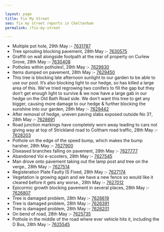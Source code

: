 ```yaml
---

layout: page
title: Fix My Street
seo: fix my street reports in Cheltenham
permalink: /fix-my-street

---
```


<!-- fix_marker starts -->

- Multiple pot hole, 29th May :- [7631787](https://www.fixmystreet.com/report/7631787)
- Tree sprouting blocking pavement, 28th May :- [7630575](https://www.fixmystreet.com/report/7630575)
- Graffiti on wall alongside footpath at the rear of property on Curlew Grove, 28th May :- [7630408](https://www.fixmystreet.com/report/7630408)
- Potholes within potholes!, 28th May :- [7629830](https://www.fixmystreet.com/report/7629830)
- Items dumped on pavement, 28th May :- [7629450](https://www.fixmystreet.com/report/7629450)
- This tree is blocking late afternoon sunlight to our garden to be able to use our pool. It’s also blocking light to our hedge, so has killed a large area of this. We’ve tried regrowing two conifers to fill the gap but they don’t get enough light to survive & we now have a large gab in our hedge on the Old Bath Road side. We don’t want this tree to get any bigger, causing more damage to our hedge & further blocking the sunshine into our garden, 28th May :- [7629442](https://www.fixmystreet.com/report/7629442)
- After removal of hedge, uneven paving slabs exposed outside No 3?, 28th May :- [7628691](https://www.fixmystreet.com/report/7628691)
- Road junction markings have completely worn away leading to cars not giving way at top of Strickland road to Coltham road traffic, 28th May :- [7628203](https://www.fixmystreet.com/report/7628203)
- Pothole on the edge of the speed bump, which makes the bump harsher, 28th May :- [7627900](https://www.fixmystreet.com/report/7627900)
- Diseased branches falling on pavement, 28th May :- [7627777](https://www.fixmystreet.com/report/7627777)
- Abandoned Voi e-scooters, 28th May :- [7627545](https://www.fixmystreet.com/report/7627545)
- Man drove onto pavement taking out the lamp post and tree on the verge., 28th May :- [7627514](https://www.fixmystreet.com/report/7627514)
- Registeration Plate Faulty IS Fixed, 28th May :- [7627174](https://www.fixmystreet.com/report/7627174)
- Vegetation is growing again and we have a new fence so would like it cleared before it gets any worse., 28th May :- [7627012](https://www.fixmystreet.com/report/7627012)
- Epicormic growth blocking pavement in several places, 28th May :- [7626807](https://www.fixmystreet.com/report/7626807)
- Tree is damaged problem, 28th May :- [7626619](https://www.fixmystreet.com/report/7626619)
- Tree is damaged problem, 28th May :- [7626391](https://www.fixmystreet.com/report/7626391)
- Tree is damaged problem, 28th May :- [7626201](https://www.fixmystreet.com/report/7626201)
- On bend of road, 28th May :- [7625735](https://www.fixmystreet.com/report/7625735)
- Pothole in the middle of the road where ever vehicle hits it, including the D Bus, 28th May :- [7625545](https://www.fixmystreet.com/report/7625545)

<!-- fix_marker ends -->
